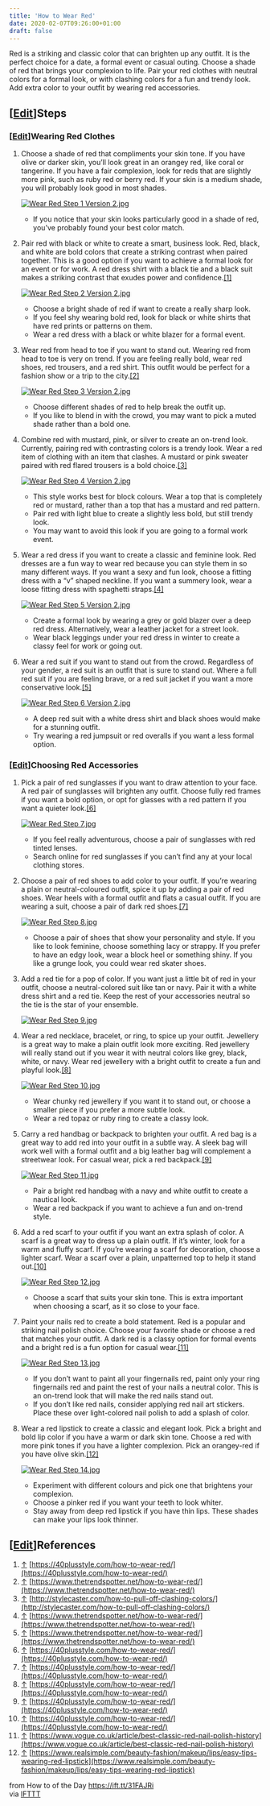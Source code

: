 ```yaml
---
title: 'How to Wear Red'
date: 2020-02-07T09:26:00+01:00
draft: false
---
```


Red is a striking and classic color that can brighten up any outfit. It is the perfect choice for a date, a formal event or casual outing. Choose a shade of red that brings your complexion to life. Pair your red clothes with neutral colors for a formal look, or with clashing colors for a fun and trendy look. Add extra color to your outfit by wearing red accessories.

\[[Edit](https://www.wikihow.com/index.php?title=Wear-Red&action=edit&section=1 "Edit section: Steps")\]Steps
-------------------------------------------------------------------------------------------------------------

### \[[Edit](https://www.wikihow.com/index.php?title=Wear-Red&action=edit&section=2 "Edit section: Wearing Red Clothes")\]Wearing Red Clothes

1.  Choose a shade of red that compliments your skin tone. If you have olive or darker skin, you’ll look great in an orangey red, like coral or tangerine. If you have a fair complexion, look for reds that are slightly more pink, such as ruby red or berry red. If your skin is a medium shade, you will probably look good in most shades.
    
    [![Wear Red Step 1 Version 2.jpg](https://www.wikihow.com/images/thumb/9/98/Wear-Red-Step-1-Version-2.jpg/aid5825900-v4-728px-Wear-Red-Step-1-Version-2.jpg)](https://www.wikihow.com/Image:Wear-Red-Step-1-Version-2.jpg)
    
    *   If you notice that your skin looks particularly good in a shade of red, you’ve probably found your best color match.
2.  Pair red with black or white to create a smart, business look. Red, black, and white are bold colors that create a striking contrast when paired together. This is a good option if you want to achieve a formal look for an event or for work. A red dress shirt with a black tie and a black suit makes a striking contrast that exudes power and confidence.[\[1\]](#_note-1)
    
    [![Wear Red Step 2 Version 2.jpg](https://www.wikihow.com/images/thumb/8/84/Wear-Red-Step-2-Version-2.jpg/aid5825900-v4-728px-Wear-Red-Step-2-Version-2.jpg)](https://www.wikihow.com/Image:Wear-Red-Step-2-Version-2.jpg)
    
    *   Choose a bright shade of red if want to create a really sharp look.
    *   If you feel shy wearing bold red, look for black or white shirts that have red prints or patterns on them.
    *   Wear a red dress with a black or white blazer for a formal event.
3.  Wear red from head to toe if you want to stand out. Wearing red from head to toe is very on trend. If you are feeling really bold, wear red shoes, red trousers, and a red shirt. This outfit would be perfect for a fashion show or a trip to the city.[\[2\]](#_note-2)
    
    [![Wear Red Step 3 Version 2.jpg](https://www.wikihow.com/images/thumb/a/ab/Wear-Red-Step-3-Version-2.jpg/aid5825900-v4-728px-Wear-Red-Step-3-Version-2.jpg)](https://www.wikihow.com/Image:Wear-Red-Step-3-Version-2.jpg)
    
    *   Choose different shades of red to help break the outfit up.
    *   If you like to blend in with the crowd, you may want to pick a muted shade rather than a bold one.
4.  Combine red with mustard, pink, or silver to create an on-trend look. Currently, pairing red with contrasting colors is a trendy look. Wear a red item of clothing with an item that clashes. A mustard or pink sweater paired with red flared trousers is a bold choice.[\[3\]](#_note-3)
    
    [![Wear Red Step 4 Version 2.jpg](https://www.wikihow.com/images/thumb/3/31/Wear-Red-Step-4-Version-2.jpg/aid5825900-v4-728px-Wear-Red-Step-4-Version-2.jpg)](https://www.wikihow.com/Image:Wear-Red-Step-4-Version-2.jpg)
    
    *   This style works best for block colours. Wear a top that is completely red or mustard, rather than a top that has a mustard and red pattern.
    *   Pair red with light blue to create a slightly less bold, but still trendy look.
    *   You may want to avoid this look if you are going to a formal work event.
5.  Wear a red dress if you want to create a classic and feminine look. Red dresses are a fun way to wear red because you can style them in so many different ways. If you want a sexy and fun look, choose a fitting dress with a “v” shaped neckline. If you want a summery look, wear a loose fitting dress with spaghetti straps.[\[4\]](#_note-4)
    
    [![Wear Red Step 5 Version 2.jpg](https://www.wikihow.com/images/thumb/6/6e/Wear-Red-Step-5-Version-2.jpg/aid5825900-v4-728px-Wear-Red-Step-5-Version-2.jpg)](https://www.wikihow.com/Image:Wear-Red-Step-5-Version-2.jpg)
    
    *   Create a formal look by wearing a grey or gold blazer over a deep red dress. Alternatively, wear a leather jacket for a street look.
    *   Wear black leggings under your red dress in winter to create a classy feel for work or going out.
6.  Wear a red suit if you want to stand out from the crowd. Regardless of your gender, a red suit is an outfit that is sure to stand out. Where a full red suit if you are feeling brave, or a red suit jacket if you want a more conservative look.[\[5\]](#_note-5)
    
    [![Wear Red Step 6 Version 2.jpg](https://www.wikihow.com/images/thumb/9/93/Wear-Red-Step-6-Version-2.jpg/aid5825900-v4-728px-Wear-Red-Step-6-Version-2.jpg)](https://www.wikihow.com/Image:Wear-Red-Step-6-Version-2.jpg)
    
    *   A deep red suit with a white dress shirt and black shoes would make for a stunning outfit.
    *   Try wearing a red jumpsuit or red overalls if you want a less formal option.

### \[[Edit](https://www.wikihow.com/index.php?title=Wear-Red&action=edit&section=3 "Edit section: Choosing Red Accessories")\]Choosing Red Accessories

1.  Pick a pair of red sunglasses if you want to draw attention to your face. A red pair of sunglasses will brighten any outfit. Choose fully red frames if you want a bold option, or opt for glasses with a red pattern if you want a quieter look.[\[6\]](#_note-6)
    
    [![Wear Red Step 7.jpg](https://www.wikihow.com/images/thumb/7/75/Wear-Red-Step-7.jpg/aid5825900-v4-728px-Wear-Red-Step-7.jpg)](https://www.wikihow.com/Image:Wear-Red-Step-7.jpg)
    
    *   If you feel really adventurous, choose a pair of sunglasses with red tinted lenses.
    *   Search online for red sunglasses if you can’t find any at your local clothing stores.
2.  Choose a pair of red shoes to add color to your outfit. If you’re wearing a plain or neutral-coloured outfit, spice it up by adding a pair of red shoes. Wear heels with a formal outfit and flats a casual outfit. If you are wearing a suit, choose a pair of dark red shoes.[\[7\]](#_note-7)
    
    [![Wear Red Step 8.jpg](https://www.wikihow.com/images/thumb/1/14/Wear-Red-Step-8.jpg/aid5825900-v4-728px-Wear-Red-Step-8.jpg)](https://www.wikihow.com/Image:Wear-Red-Step-8.jpg)
    
    *   Choose a pair of shoes that show your personality and style. If you like to look feminine, choose something lacy or strappy. If you prefer to have an edgy look, wear a block heel or something shiny. If you like a grunge look, you could wear red skater shoes.
3.  Add a red tie for a pop of color. If you want just a little bit of red in your outfit, choose a neutral-colored suit like tan or navy. Pair it with a white dress shirt and a red tie. Keep the rest of your accessories neutral so the tie is the star of your ensemble.
    
    [![Wear Red Step 9.jpg](https://www.wikihow.com/images/thumb/8/88/Wear-Red-Step-9.jpg/aid5825900-v4-728px-Wear-Red-Step-9.jpg)](https://www.wikihow.com/Image:Wear-Red-Step-9.jpg)
    
4.  Wear a red necklace, bracelet, or ring, to spice up your outfit. Jewellery is a great way to make a plain outfit look more exciting. Red jewellery will really stand out if you wear it with neutral colors like grey, black, white, or navy. Wear red jewellery with a bright outfit to create a fun and playful look.[\[8\]](#_note-8)
    
    [![Wear Red Step 10.jpg](https://www.wikihow.com/images/thumb/c/c6/Wear-Red-Step-10.jpg/aid5825900-v4-728px-Wear-Red-Step-10.jpg)](https://www.wikihow.com/Image:Wear-Red-Step-10.jpg)
    
    *   Wear chunky red jewellery if you want it to stand out, or choose a smaller piece if you prefer a more subtle look.
    *   Wear a red topaz or ruby ring to create a classy look.
5.  Carry a red handbag or backpack to brighten your outfit. A red bag is a great way to add red into your outfit in a subtle way. A sleek bag will work well with a formal outfit and a big leather bag will complement a streetwear look. For casual wear, pick a red backpack.[\[9\]](#_note-9)
    
    [![Wear Red Step 11.jpg](https://www.wikihow.com/images/thumb/e/e7/Wear-Red-Step-11.jpg/aid5825900-v4-728px-Wear-Red-Step-11.jpg)](https://www.wikihow.com/Image:Wear-Red-Step-11.jpg)
    
    *   Pair a bright red handbag with a navy and white outfit to create a nautical look.
    *   Wear a red backpack if you want to achieve a fun and on-trend style.
6.  Add a red scarf to your outfit if you want an extra splash of color. A scarf is a great way to dress up a plain outfit. If it’s winter, look for a warm and fluffy scarf. If you’re wearing a scarf for decoration, choose a lighter scarf. Wear a scarf over a plain, unpatterned top to help it stand out.[\[10\]](#_note-10)
    
    [![Wear Red Step 12.jpg](https://www.wikihow.com/images/thumb/1/1c/Wear-Red-Step-12.jpg/aid5825900-v4-728px-Wear-Red-Step-12.jpg)](https://www.wikihow.com/Image:Wear-Red-Step-12.jpg)
    
    *   Choose a scarf that suits your skin tone. This is extra important when choosing a scarf, as it so close to your face.
7.  Paint your nails red to create a bold statement. Red is a popular and striking nail polish choice. Choose your favorite shade or choose a red that matches your outfit. A dark red is a classy option for formal events and a bright red is a fun option for casual wear.[\[11\]](#_note-11)
    
    [![Wear Red Step 13.jpg](https://www.wikihow.com/images/thumb/1/11/Wear-Red-Step-13.jpg/aid5825900-v4-728px-Wear-Red-Step-13.jpg)](https://www.wikihow.com/Image:Wear-Red-Step-13.jpg)
    
    *   If you don’t want to paint all your fingernails red, paint only your ring fingernails red and paint the rest of your nails a neutral color. This is an on-trend look that will make the red nails stand out.
    *   If you don’t like red nails, consider applying red nail art stickers. Place these over light-colored nail polish to add a splash of color.
8.  Wear a red lipstick to create a classic and elegant look. Pick a bright and bold lip color if you have a warm or dark skin tone. Choose a red with more pink tones if you have a lighter complexion. Pick an orangey-red if you have olive skin.[\[12\]](#_note-12)
    
    [![Wear Red Step 14.jpg](https://www.wikihow.com/images/thumb/e/e9/Wear-Red-Step-14.jpg/aid5825900-v4-728px-Wear-Red-Step-14.jpg)](https://www.wikihow.com/Image:Wear-Red-Step-14.jpg)
    
    *   Experiment with different colours and pick one that brightens your complexion.
    *   Choose a pinker red if you want your teeth to look whiter.
    *   Stay away from deep red lipstick if you have thin lips. These shades can make your lips look thinner.

  

\[[Edit](https://www.wikihow.com/index.php?title=Wear-Red&action=edit&section=4 "Edit section: References")\]References
-----------------------------------------------------------------------------------------------------------------------

1.  [↑](#_ref-1) [https://40plusstyle.com/how-to-wear-red/](https://40plusstyle.com/how-to-wear-red/)
2.  [↑](#_ref-2) [https://www.thetrendspotter.net/how-to-wear-red/](https://www.thetrendspotter.net/how-to-wear-red/)
3.  [↑](#_ref-3) [http://stylecaster.com/how-to-pull-off-clashing-colors/](http://stylecaster.com/how-to-pull-off-clashing-colors/)
4.  [↑](#_ref-4) [https://www.thetrendspotter.net/how-to-wear-red/](https://www.thetrendspotter.net/how-to-wear-red/)
5.  [↑](#_ref-5) [https://www.thetrendspotter.net/how-to-wear-red/](https://www.thetrendspotter.net/how-to-wear-red/)
6.  [↑](#_ref-6) [https://40plusstyle.com/how-to-wear-red/](https://40plusstyle.com/how-to-wear-red/)
7.  [↑](#_ref-7) [https://40plusstyle.com/how-to-wear-red/](https://40plusstyle.com/how-to-wear-red/)
8.  [↑](#_ref-8) [https://40plusstyle.com/how-to-wear-red/](https://40plusstyle.com/how-to-wear-red/)
9.  [↑](#_ref-9) [https://40plusstyle.com/how-to-wear-red/](https://40plusstyle.com/how-to-wear-red/)
10.  [↑](#_ref-10) [https://40plusstyle.com/how-to-wear-red/](https://40plusstyle.com/how-to-wear-red/)
11.  [↑](#_ref-11) [https://www.vogue.co.uk/article/best-classic-red-nail-polish-history](https://www.vogue.co.uk/article/best-classic-red-nail-polish-history)
12.  [↑](#_ref-12) [https://www.realsimple.com/beauty-fashion/makeup/lips/easy-tips-wearing-red-lipstick](https://www.realsimple.com/beauty-fashion/makeup/lips/easy-tips-wearing-red-lipstick)

  
  
from How to of the Day https://ift.tt/31FAJRi  
via [IFTTT](https://ifttt.com/?ref=da&site=blogger)